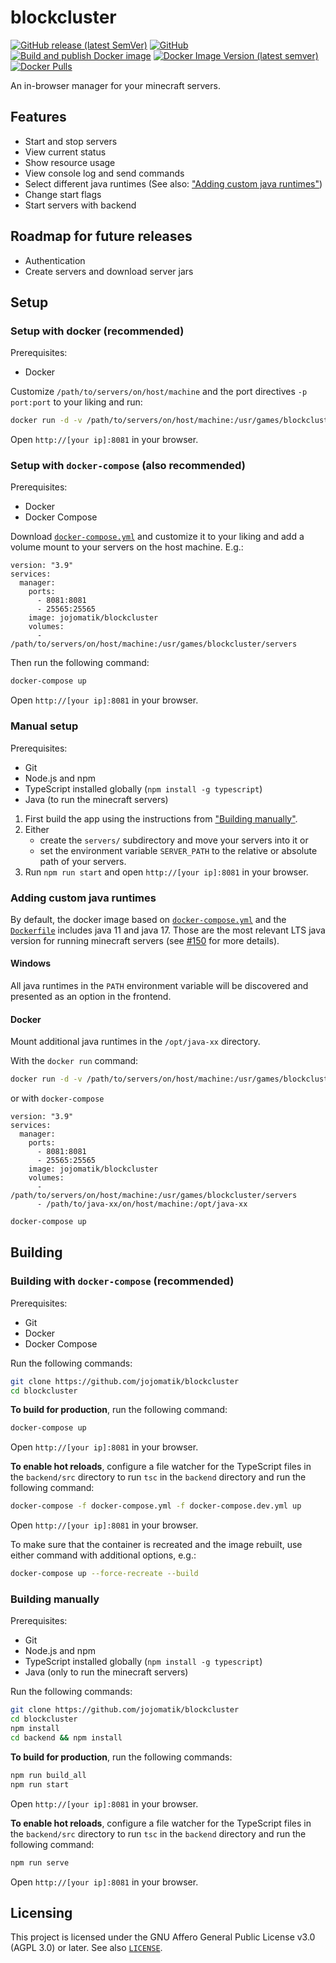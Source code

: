 # blockcluster 
[![GitHub release (latest SemVer)](https://img.shields.io/github/v/release/jojomatik/blockcluster?sort=semver)](https://github.com/jojomatik/blockcluster/releases) [![GitHub](https://img.shields.io/github/license/jojomatik/blockcluster)](LICENSE) [![Build and publish Docker image](https://github.com/jojomatik/blockcluster/actions/workflows/publish.yml/badge.svg)](https://github.com/jojomatik/blockcluster/actions/workflows/publish.yml) [![Docker Image Version (latest semver)](https://img.shields.io/docker/v/jojomatik/blockcluster?label=Docker%20Hub%20image&sort=semver)](https://hub.docker.com/r/jojomatik/blockcluster) [![Docker Pulls](https://img.shields.io/docker/pulls/jojomatik/blockcluster)](https://hub.docker.com/r/jojomatik/blockcluster)

An in-browser manager for your minecraft servers.

## Features
- Start and stop servers
- View current status
- Show resource usage
- View console log and send commands
- Select different java runtimes (See also: ["Adding custom java runtimes"](#adding-custom-java-runtimes))
- Change start flags
- Start servers with backend

## Roadmap for future releases
- Authentication
- Create servers and download server jars

## Setup 
### Setup with docker (recommended)
Prerequisites:
- Docker

Customize `/path/to/servers/on/host/machine` and the port directives `-p port:port` to your liking and run:
```sh
docker run -d -v /path/to/servers/on/host/machine:/usr/games/blockcluster/servers -p 8081:8081 25565-25569:25565-25569 jojomatik/blockcluster:latest
```
Open `http://[your ip]:8081` in your browser.

### Setup with `docker-compose` (also recommended)
Prerequisites:
- Docker
- Docker Compose

Download [`docker-compose.yml`](docker-compose.yml) and customize it to your liking and add a volume mount to your servers on the host machine. E.g.:
```
version: "3.9"
services:
  manager:
    ports:
      - 8081:8081
      - 25565:25565
    image: jojomatik/blockcluster
    volumes:
      - /path/to/servers/on/host/machine:/usr/games/blockcluster/servers
```

Then run the following command:
```sh
docker-compose up
```
Open `http://[your ip]:8081` in your browser.

### Manual setup 
Prerequisites:
- Git
- Node.js and npm
- TypeScript installed globally (`npm install -g typescript`)
- Java (to run the minecraft servers)

1. First build the app using the instructions from ["Building manually"](#building-manually).
2. Either
   - create the `servers/` subdirectory and move your servers into it or
   - set the environment variable `SERVER_PATH` to the relative or absolute path of your servers.
3. Run `npm run start` and open `http://[your ip]:8081` in your browser.

### Adding custom java runtimes
By default, the docker image based on [`docker-compose.yml`](docker-compose.yml) and the [`Dockerfile`](Dockerfile) includes java 11 and java 17. Those are the most relevant LTS java version for running minecraft servers (see [#150](https://github.com/jojomatik/blockcluster/issues/150) for more details).

#### Windows
All java runtimes in the `PATH` environment variable will be discovered and presented as an option in the frontend.

#### Docker
Mount additional java runtimes in the `/opt/java-xx` directory.

With the `docker run` command:
```sh
docker run -d -v /path/to/servers/on/host/machine:/usr/games/blockcluster/servers -v /path/to/java-xx/on/host/machine:/opt/java-xx -p 8081:8081 25565-25569:25565-25569 jojomatik/blockcluster:latest
```
or with `docker-compose`
```
version: "3.9"
services:
  manager:
    ports:
      - 8081:8081
      - 25565:25565
    image: jojomatik/blockcluster
    volumes:
      - /path/to/servers/on/host/machine:/usr/games/blockcluster/servers
      - /path/to/java-xx/on/host/machine:/opt/java-xx
```
```sh
docker-compose up
```

## Building
### Building with `docker-compose` (recommended)
Prerequisites:
- Git
- Docker
- Docker Compose

Run the following commands:
```sh
git clone https://github.com/jojomatik/blockcluster
cd blockcluster
```

**To build for production**, run the following command:
```sh
docker-compose up
```
Open `http://[your ip]:8081` in your browser.

**To enable hot reloads**, configure a file watcher for the TypeScript files in the `backend/src` directory to run `tsc` in the `backend` directory and run the following command:
```sh
docker-compose -f docker-compose.yml -f docker-compose.dev.yml up
```
Open `http://[your ip]:8081` in your browser.

To make sure that the container is recreated and the image rebuilt, use either command with additional options, e.g.:
```sh
docker-compose up --force-recreate --build
```

### Building manually
Prerequisites:
- Git
- Node.js and npm
- TypeScript installed globally (`npm install -g typescript`)
- Java (only to run the minecraft servers)

Run the following commands:
```sh
git clone https://github.com/jojomatik/blockcluster
cd blockcluster
npm install
cd backend && npm install
```

**To build for production**, run the following commands:
```sh
npm run build_all
npm run start
```
Open `http://[your ip]:8081` in your browser.


**To enable hot reloads**, configure a file watcher for the TypeScript files in the `backend/src` directory to run `tsc` in the `backend` directory and run the following command:
```sh
npm run serve
```
Open `http://[your ip]:8081` in your browser.

## Licensing
This project is licensed under the GNU Affero General Public License v3.0 (AGPL 3.0) or later. See also [`LICENSE`](LICENSE).
